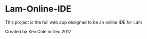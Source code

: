 # Lam-Online-IDE

This project is the full web app designed to be an online IDE for Lam

Created by Ken Cole in Dec 2017
